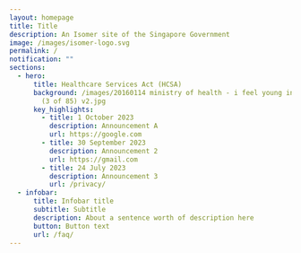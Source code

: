 ```yaml
---
layout: homepage
title: Title
description: An Isomer site of the Singapore Government
image: /images/isomer-logo.svg
permalink: /
notification: ""
sections:
  - hero:
      title: Healthcare Services Act (HCSA)
      background: /images/20160114 ministry of health - i feel young in my singapore
        (3 of 85) v2.jpg
      key_highlights:
        - title: 1 October 2023
          description: Announcement A
          url: https://google.com
        - title: 30 September 2023
          description: Announcement 2
          url: https://gmail.com
        - title: 24 July 2023
          description: Announcement 3
          url: /privacy/
  - infobar:
      title: Infobar title
      subtitle: Subtitle
      description: About a sentence worth of description here
      button: Button text
      url: /faq/
---
```

